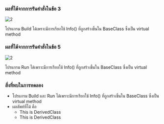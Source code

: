 ### ผลที่ได้จากการรันคำสั่งในข้อ 3

![2](https://github.com/Nitiphum7/03376836-OOP-2566-Lab-09/assets/144196695/f0fd0661-b014-499c-8440-5e21dc416aa5)


โปรแกรม Build ได้เพราะมีการเรียกใช้ Info() ที่ถูกสร้างขึ้นใน BaseClass ซึ่งเป็น virtual method

### ผลที่ได้จากการรันคำสั่งในข้อ 5

![2](https://github.com/Nitiphum7/03376836-OOP-2566-Lab-09/assets/144196695/0c001274-958a-48e2-8646-2aa47e941b6c)


โปรแกรม Run ได้เพราะมีการเรียกใช้ Info() ที่ถูกสร้างขึ้นใน BaseClass ซึ่งเป็น virtual method

### สิ่งที่พบในการทดลอง
- โปรแกรม Build และ Run ได้เพราะมีการเรียกใช้ Info() ที่ถูกสร้างขึ้นใน BaseClass ซึ่งเป็น virtual method
- ผลลัพท์ที่ได้ คือ
  - This is DerivedClass
  - This is DerivedClass
